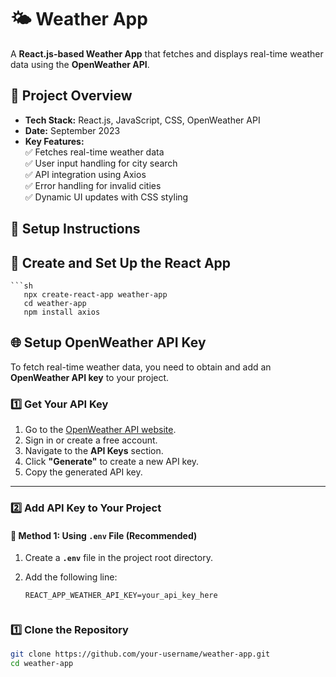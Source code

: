 # 🌤️ Weather App  

A **React.js-based Weather App** that fetches and displays real-time weather data using the **OpenWeather API**.  

## 📌 Project Overview  
- **Tech Stack:** React.js, JavaScript, CSS, OpenWeather API  
- **Date:** September 2023  
- **Key Features:**  
  ✅ Fetches real-time weather data  
  ✅ User input handling for city search  
  ✅ API integration using Axios  
  ✅ Error handling for invalid cities  
  ✅ Dynamic UI updates with CSS styling  

## 📂 Setup Instructions 
## 🚀 Create and Set Up the React App 
    ```sh
       npx create-react-app weather-app
       cd weather-app
       npm install axios

## 🌐 Setup OpenWeather API Key  

To fetch real-time weather data, you need to obtain and add an **OpenWeather API key** to your project.  

### **1️⃣ Get Your API Key**  
1. Go to the [OpenWeather API website](https://home.openweathermap.org/api_keys).  
2. Sign in or create a free account.  
3. Navigate to the **API Keys** section.  
4. Click **"Generate"** to create a new API key.  
5. Copy the generated API key.  

---

### **2️⃣ Add API Key to Your Project**  

#### 🔹 Method 1: Using `.env` File (Recommended)  
1. Create a **`.env`** file in the project root directory.  
2. Add the following line:  

   ```env
   REACT_APP_WEATHER_API_KEY=your_api_key_here


### 1️⃣ Clone the Repository  
```sh
git clone https://github.com/your-username/weather-app.git
cd weather-app
